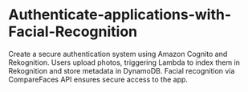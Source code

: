 # Authenticate-applications-with-Facial-Recognition
Create a secure authentication system using Amazon Cognito and Rekognition. Users upload photos, triggering Lambda to index them in Rekognition and store metadata in DynamoDB. Facial recognition via CompareFaces API ensures secure access to the app.
